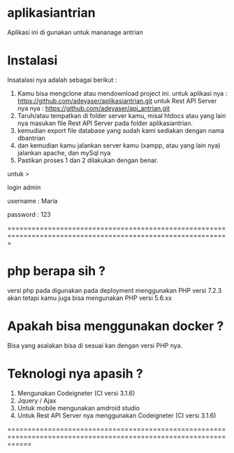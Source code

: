 # aplikasiantrian
Aplikasi ini di gunakan untuk mananage antrian

# Instalasi

Insatalasi nya adalah sebagai berikut :

1. Kamu bisa mengclone atau mendownload project ini.
   untuk aplikasi nya : https://github.com/adeyaser/aplikasiantrian.git
   untuk Rest API Server nya nya : https://github.com/adeyaser/api_antrian.git
2. Taruh/atau tempatkan di folder server kamu, misal htdocs atau yang lain nya
   masukan file Rest API Server pada folder aplikasiantrian.
3. kemudian export file database yang sudah kami sediakan dengan nama dbantrian
4. dan kemudian kamu jalankan server kamu (xampp, atau yang lain nya) jalankan apache, dan mySql nya
5. Pastikan proses 1 dan 2 dilakukan dengan benar.

untuk > 

 login admin
 
 username : Maria
 
 password : 123
 
=============================================================================================================
# php berapa sih ?

versi php pada digunakan pada deployment menggunakan PHP versi 7.2.3 akan tetapi kamu juga bisa mengunakan PHP versi 5.6.xx

# Apakah bisa menggunakan docker ?
 
 Bisa yang asalakan bisa di sesuai kan dengan versi PHP nya.
 
 # Teknologi nya apasih ?
 
 1. Mengunakan Codeigneter (CI versi 3.1.6)
 2. Jquery / Ajax
 3. Untuk mobile mengunakan amdroid studio
 4. Untuk Rest API Server nya menggunakan Codeigneter (CI versi 3.1.6)
 
 ==================================================================================================================
